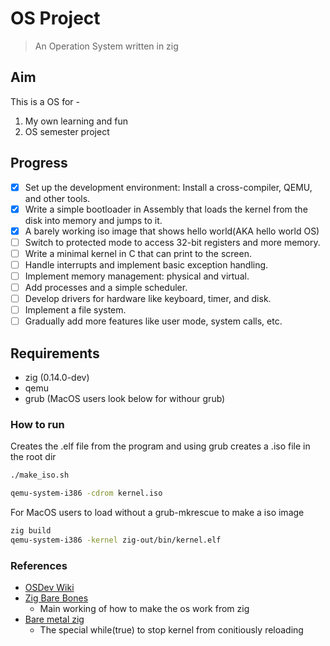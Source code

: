 # OS Project
> An Operation System written in zig

## Aim

This is a OS for -
1. My own learning and fun
2. OS semester project

## Progress
- [x] Set up the development environment: Install a cross-compiler, QEMU, and other tools.
- [x] Write a simple bootloader in Assembly that loads the kernel from the disk into memory and jumps to it.
- [x] A barely working iso image that shows hello world(AKA hello world OS)
- [ ] Switch to protected mode to access 32-bit registers and more memory.
- [ ] Write a minimal kernel in C that can print to the screen.
- [ ] Handle interrupts and implement basic exception handling.
- [ ] Implement memory management: physical and virtual.
- [ ] Add processes and a simple scheduler.
- [ ] Develop drivers for hardware like keyboard, timer, and disk.
- [ ] Implement a file system.
- [ ] Gradually add more features like user mode, system calls, etc.

## Requirements
- zig (0.14.0-dev)
- qemu
- grub (MacOS users look below for withour grub)

### How to run

Creates the .elf file from the program and using grub creates a .iso file in the root dir
```bash
./make_iso.sh
```

```bash
qemu-system-i386 -cdrom kernel.iso
```

For MacOS users to load without a grub-mkrescue to make a iso image
```bash
zig build
qemu-system-i386 -kernel zig-out/bin/kernel.elf
```

### References
- [OSDev Wiki](https://wiki.osdev.org/)
- [Zig Bare Bones](https://wiki.osdev.org/Zig_Bare_Bones)
    - Main working of how to make the os work from zig
- [Bare metal zig](https://austinhanson.com/bare-metal-ziglang/)
    - The special while(true) to stop kernel from conitiously reloading
